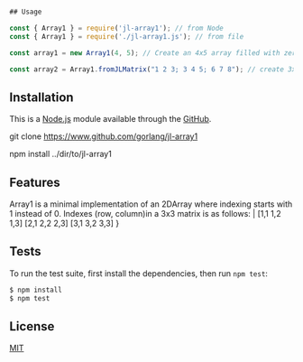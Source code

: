 

```js

## Usage

const { Array1 } = require('jl-array1'); // from Node
const { Array1 } = require('./jl-array1.js'); // from file

const array1 = new Array1(4, 5); // Create an 4x5 array filled with zeros

const array2 = Array1.fromJLMatrix("1 2 3; 3 4 5; 6 7 8"); // create 3x3 array with values

```

## Installation

This is a [Node.js](https://nodejs.org/en/) module available through the
[GitHub](https://www.github.com/gorlang/jl-array1).

git clone https://www.github.com/gorlang/jl-array1

npm install ../dir/to/jl-array1

## Features

Array1 is a minimal implementation of an 2DArray where
indexing starts with 1 instead of 0.
Indexes (row, column)in a 3x3 matrix is as follows:
|
  [1,1 1,2 1,3]
  [2,1 2,2 2,3]
  [3,1 3,2 3,3]
}

## Tests

To run the test suite, first install the dependencies, then run `npm test`:

```bash
$ npm install
$ npm test
```

## License

[MIT](LICENSE)
